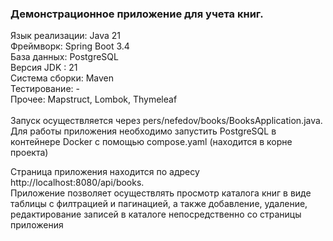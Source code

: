 <h3>Демонстрационное приложение для учета книг.</h3>

Язык реализации: Java 21<br>
Фреймворк: Spring Boot 3.4<br>
База данных:  PostgreSQL<br>
Версия JDK : 21<br>
Система сборки: Maven<br>
Тестирование: -<br>
Прочее: Mapstruct, Lombok, Thymeleaf<br>
 <br> Запуск осуществляется через pers/nefedov/books/BooksApplication.java. <br>
Для работы приложения необходимо запустить PostgreSQL в контейнере Docker с помощью compose.yaml (находится в корне проекта)<br>

Страница приложения находится по адресу http://localhost:8080/api/books. <br>
Приложение позволяет осуществлять просмотр каталога книг в виде таблицы с филтрацией и пагинацией, а также добавление, удаление, редактирование записей в каталоге непосредственно со страницы приложения <br>

